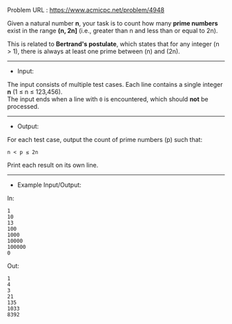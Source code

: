 Problem URL : https://www.acmicpc.net/problem/4948

Given a natural number **n**, your task is to count how many **prime numbers** exist in the range **(n, 2n]** (i.e., greater than n and less than or equal to 2n).

This is related to **Bertrand's postulate**, which states that for any integer \(n > 1\), there is always at least one prime between \(n\) and \(2n\).

---
* Input:

The input consists of multiple test cases. Each line contains a single integer **n** (1 ≤ n ≤ 123,456).  
The input ends when a line with `0` is encountered, which should **not** be processed.

---
* Output:

For each test case, output the count of prime numbers \(p\) such that:
```
n < p ≤ 2n
```

Print each result on its own line.

---
* Example Input/Output:

In:
```
1
10
13
100
1000
10000
100000
0
```

Out:
```
1
4
3
21
135
1033
8392
```